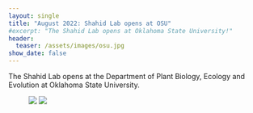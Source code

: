 ```yaml
---
layout: single
title: "August 2022: Shahid Lab opens at OSU"
#excerpt: "The Shahid Lab opens at Oklahoma State University!"
header:
  teaser: /assets/images/osu.jpg
show_date: false
---
```

The Shahid Lab opens at the Department of Plant Biology, Ecology and Evolution at Oklahoma State University.

<figure class="half">
    <a href="/assets/images/osu.jpg"><img src="/assets/images/osu.jpg"></a>
    <a href="/assets/images/OSU-flags.jpg"><img src="/assets/images/OSU-flags.jpg"></a>
</figure>
